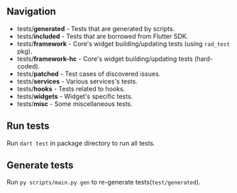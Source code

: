 ## Navigation

- tests/**generated** - Tests that are generated by scripts.
- tests/**included** - Tests that are borrowed from Flutter SDK.
- tests/**framework** - Core's widget building/updating tests (using `rad_test` pkg).
- tests/**framework-hc** - Core's widget building/updating tests (hard-coded).
- tests/**patched** - Test cases of discovered issues.
- tests/**services** - Various services's tests.
- tests/**hooks** - Tests related to hooks.
- tests/**widgets** - Widget's specific tests.
- tests/**misc** - Some miscellaneous tests.

## Run tests
Run `dart test` in package directory to run all tests.

## Generate tests
Run `py scripts/main.py gen` to re-generate tests(`test/generated`).

